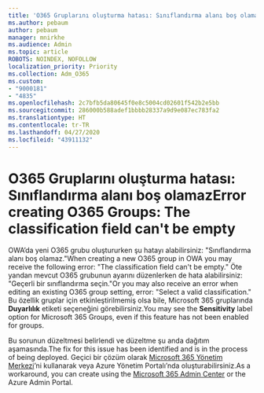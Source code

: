 ```yaml
---
title: 'O365 Gruplarını oluşturma hatası: Sınıflandırma alanı boş olamaz'
ms.author: pebaum
author: pebaum
manager: mnirkhe
ms.audience: Admin
ms.topic: article
ROBOTS: NOINDEX, NOFOLLOW
localization_priority: Priority
ms.collection: Adm_O365
ms.custom:
- "9000181"
- "4835"
ms.openlocfilehash: 2c7bfb5da80645f0e8c5004cd02601f542b2e5bb
ms.sourcegitcommit: 286000b588adef1bbbb28337a9d9e087ec783fa2
ms.translationtype: HT
ms.contentlocale: tr-TR
ms.lasthandoff: 04/27/2020
ms.locfileid: "43911132"
---
```

# <a name="error-creating-o365-groups-the-classification-field-cant-be-empty"></a><span data-ttu-id="4973d-102">O365 Gruplarını oluşturma hatası: Sınıflandırma alanı boş olamaz</span><span class="sxs-lookup"><span data-stu-id="4973d-102">Error creating O365 Groups: The classification field can't be empty</span></span>

<span data-ttu-id="4973d-103">OWA’da yeni O365 grubu oluştururken şu hatayı alabilirsiniz: "Sınıflandırma alanı boş olamaz."</span><span class="sxs-lookup"><span data-stu-id="4973d-103">When creating a new O365 group in OWA you may receive the following error: "The classification field can't be empty."</span></span>  <span data-ttu-id="4973d-104">Öte yandan mevcut O365 grubunun ayarını düzenlerken de hata alabilirsiniz: "Geçerli bir sınıflandırma seçin."</span><span class="sxs-lookup"><span data-stu-id="4973d-104">Or you may also receive an error when editing an existing O365 group setting, error: "Select a valid classification."</span></span>   <span data-ttu-id="4973d-105">Bu özellik gruplar için etkinleştirilmemiş olsa bile, Microsoft 365 gruplarında **Duyarlılık** etiketi seçeneğini görebilirsiniz.</span><span class="sxs-lookup"><span data-stu-id="4973d-105">You may see the **Sensitivity** label option for Microsoft 365 Groups, even if this feature has not been enabled for groups.</span></span>

<span data-ttu-id="4973d-106">Bu sorunun düzeltmesi belirlendi ve düzeltme şu anda dağıtım aşamasında.</span><span class="sxs-lookup"><span data-stu-id="4973d-106">The fix for this issue has been identified and is in the process of being deployed.</span></span>  <span data-ttu-id="4973d-107">Geçici bir çözüm olarak [Microsoft 365 Yönetim Merkezi](https://docs.microsoft.com/microsoft-365/admin/create-groups/create-groups?view=o365-worldwide)’ni kullanarak veya Azure Yönetim Portalı’nda oluşturabilirsiniz.</span><span class="sxs-lookup"><span data-stu-id="4973d-107">As a workaround, you can create using the [Microsoft 365 Admin Center](https://docs.microsoft.com/microsoft-365/admin/create-groups/create-groups?view=o365-worldwide) or the Azure Admin Portal.</span></span>
